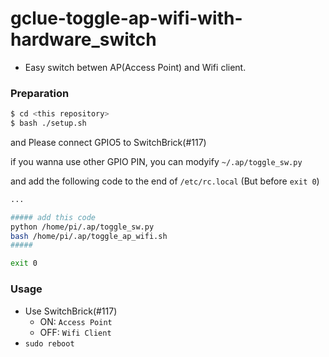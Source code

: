 # gclue-toggle-ap-wifi-with-hardware_switch

- Easy switch betwen AP(Access Point) and Wifi client.

### Preparation
``` bash
$ cd <this repository>
$ bash ./setup.sh
```

and Please connect GPIO5 to SwitchBrick(#117)

if you wanna use other GPIO PIN, you can modyify `~/.ap/toggle_sw.py`

and add the following code to the end of `/etc/rc.local` (But before `exit 0`)


``` bash
...

##### add this code
python /home/pi/.ap/toggle_sw.py
bash /home/pi/.ap/toggle_ap_wifi.sh
#####

exit 0
```

### Usage
- Use SwitchBrick(#117)
  - ON:  `Access Point`
  - OFF: `Wifi Client`
- `sudo reboot`


